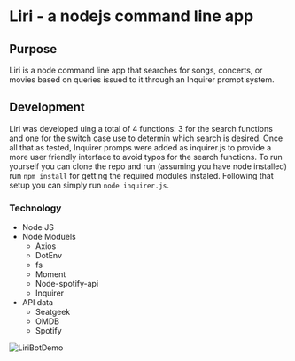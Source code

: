 # Liri - a nodejs command line app  
## Purpose  
Liri is a node command line app that searches for songs, concerts, or movies based on queries issued to it through an Inquirer prompt system.

## Development
Liri was developed uing a total of 4 functions: 3 for the search functions and one for the switch case use to determin which search is desired. Once all that as tested, Inquirer promps were added as inquirer.js to provide a more user friendly interface to avoid typos for the search functions. To run yourself you can clone the repo and run (assuming you have node installed) run `npm install` for getting the required modules instaled. Following that setup you can simply run `node inquirer.js`.

### Technology  
* Node JS
* Node Moduels
    * Axios
    * DotEnv
    * fs
    * Moment
    * Node-spotify-api
    * Inquirer
* API data
    * Seatgeek
    * OMDB
    * Spotify

![LiriBotDemo](node_liri.gif)